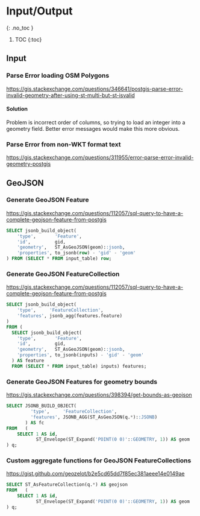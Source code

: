 
# Input/Output
{: .no_toc }

1. TOC
{:toc}

## Input

### Parse Error loading OSM Polygons
<https://gis.stackexchange.com/questions/346641/postgis-parse-error-invalid-geometry-after-using-st-multi-but-st-isvalid>

#### Solution
Problem is incorrect order of columns, so trying to load an integer into a geometry field.
Better error messages would make this more obvious.

### Parse Error from non-WKT format text
<https://gis.stackexchange.com/questions/311955/error-parse-error-invalid-geometry-postgis>

## GeoJSON

### Generate GeoJSON Feature
<https://gis.stackexchange.com/questions/112057/sql-query-to-have-a-complete-geojson-feature-from-postgis>

```sql
SELECT jsonb_build_object(
    'type',       'Feature',
    'id',         gid,
    'geometry',   ST_AsGeoJSON(geom)::jsonb,
    'properties', to_jsonb(row) - 'gid' - 'geom'
) FROM (SELECT * FROM input_table) row;
```

### Generate GeoJSON FeatureCollection
<https://gis.stackexchange.com/questions/112057/sql-query-to-have-a-complete-geojson-feature-from-postgis>

```sql
SELECT jsonb_build_object(
    'type',     'FeatureCollection',
    'features', jsonb_agg(features.feature)
)
FROM (
  SELECT jsonb_build_object(
    'type',       'Feature',
    'id',         gid,
    'geometry',   ST_AsGeoJSON(geom)::jsonb,
    'properties', to_jsonb(inputs) - 'gid' - 'geom'
  ) AS feature
  FROM (SELECT * FROM input_table) inputs) features;
  ```

### Generate GeoJSON Features for geometry bounds
<https://gis.stackexchange.com/questions/398394/get-bounds-as-geojson>

```sql
SELECT JSONB_BUILD_OBJECT(
         'type',     'FeatureCollection',
         'features', JSONB_AGG(ST_AsGeoJSON(q.*)::JSONB)
       ) AS fc
FROM   (
    SELECT 1 AS id,
           ST_Envelope(ST_Expand('POINT(0 0)'::GEOMETRY, 1)) AS geom
) q;
```

### Custom aggregate functions for GeoJSON FeatureCollections
<https://gist.github.com/geozelot/b2e5cd65dd7f85ec381aeee14e0149ae>
```sql
SELECT ST_AsFeatureCollection(q.*) AS geojson
FROM   (
    SELECT 1 AS id,
           ST_Envelope(ST_Expand('POINT(0 0)'::GEOMETRY, 1)) AS geom
) q;
```
